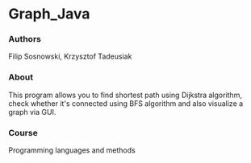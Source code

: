 # Graph_Java
### Authors
Filip Sosnowski, Krzysztof Tadeusiak
### About
This program allows you to find shortest path using Dijkstra algorithm, check whether it's connected using BFS algorithm and also visualize a graph via GUI.

### Course
Programming languages and methods
